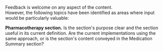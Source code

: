 <div class="stakeholder-note">

Feedback is welcome on any aspect of the content.<br>However, the following topics have been identified as areas where input would be particularly valuable:<br>  
  
**Pharmacotherapy section.** Is the section's purpose clear and the section useful in its current definition. Are the current implementations using the same approach, or is the section's content conveyed in the Medication Summary section?  

</div>


